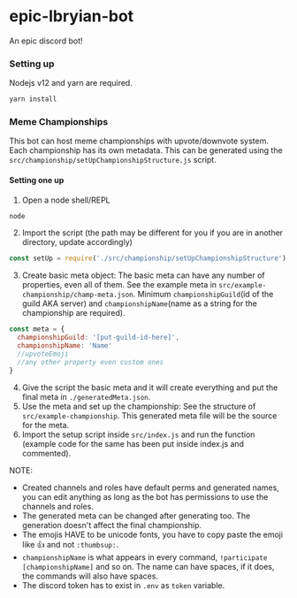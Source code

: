 # epic-lbryian-bot
An epic discord bot!

### Setting up
Nodejs v12 and yarn are required.
```bash
yarn install
```

###  Meme Championships
This bot can host meme championships with upvote/downvote system.
Each championship has its own metadata. This can be generated using the `src/championship/setUpChampionshipStructure.js` script.

#### Setting one up
1. Open a node shell/REPL
```bash
node
```

2. Import the script (the path may be different for you if you are in another directory, update accordingly)
```js
const setUp = require('./src/championship/setUpChampionshipStructure');
```

3. Create basic meta object: The basic meta can have any number of properties, even all of them. See the example meta in `src/example-championship/champ-meta.json`. Minimum `championshipGuild`(id of the guild AKA server) and `championshipName`(name as a string for the championship are required).
```js
const meta = {
  championshipGuild: '[put-guild-id-here]',
  championshipName: 'Name'
  //upvoteEmoji
  //any other property even custom ones
}
```

4. Give the script the basic meta and it will create everything and put the final meta in `./generatedMeta.json`.
5. Use the meta and set up the championship: See the structure of `src/example-championship`. This generated meta file will be the source for the meta.
5. Import the setup script inside `src/index.js` and run the function (example code for the same has been put inside index.js and commented).

NOTE: 
- Created channels and roles have default perms and generated names, you can edit anything as long as the bot has permissions to use the channels and roles.
- The generated meta can be changed after generating too. The generation doesn't affect the final championship.
- The emojis HAVE to be unicode fonts, you have to copy paste the emoji like 👍 and not `:thumbsup:`.
- `championshipName` is what appears in every command, `!participate [championshipName]` and so on. The name can have spaces, if it does, the commands will also have spaces.
- The discord token has to exist in `.env` as `token` variable.
